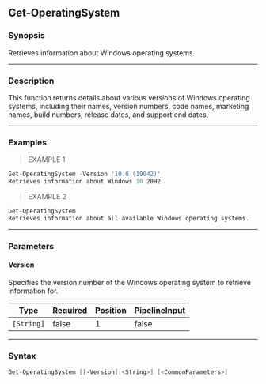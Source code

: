 Get-OperatingSystem
-------------------

### Synopsis
Retrieves information about Windows operating systems.

---

### Description

This function returns details about various versions of Windows operating systems, including their names, version numbers, code names, marketing names, build numbers, release dates, and support end dates.

---

### Examples
> EXAMPLE 1

```PowerShell
Get-OperatingSystem -Version '10.0 (19042)'
Retrieves information about Windows 10 20H2.
```
> EXAMPLE 2

```PowerShell
Get-OperatingSystem
Retrieves information about all available Windows operating systems.
```

---

### Parameters
#### **Version**
Specifies the version number of the Windows operating system to retrieve information for.

|Type      |Required|Position|PipelineInput|
|----------|--------|--------|-------------|
|`[String]`|false   |1       |false        |

---

### Syntax
```PowerShell
Get-OperatingSystem [[-Version] <String>] [<CommonParameters>]
```
